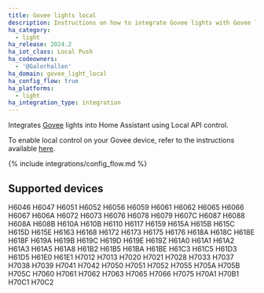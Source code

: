 ```yaml
---
title: Govee lights local
description: Instructions on how to integrate Govee lights with Govee local API
ha_category:
  - light
ha_release: 2024.2
ha_iot_class: Local Push
ha_codeowners:
  - '@Galorhallen'
ha_domain: govee_light_local
ha_config_flow: true
ha_platforms:
  - light
ha_integration_type: integration
---
```


Integrates [Govee](https://www.govee.com/) lights into Home Assistant using Local API control.

To enable local control on your Govee device, refer to the instructions available [here](https://app-h5.govee.com/user-manual/wlan-guide).

{% include integrations/config_flow.md %}

## Supported devices

H6046
H6047
H6051
H6052
H6056
H6059
H6061
H6062
H6065
H6066
H6067
H606A
H6072
H6073
H6076
H6078
H6079
H607C
H6087
H6088
H608A
H608B
H610A
H610B
H6110
H6117
H6159
H615A
H615B
H615C
H615D
H615E
H6163
H6168
H6172
H6173
H6175
H6176
H618A
H618C
H618E
H618F
H619A
H619B
H619C
H619D
H619E
H619Z
H61A0
H61A1
H61A2
H61A3
H61A5
H61A8
H61B2
H61B5
H61BA
H61BE
H61C3
H61C5
H61D3
H61D5
H61E0
H61E1
H7012
H7013
H7020
H7021
H7028
H7033
H7037
H7038
H7039
H7041
H7042
H7050
H7051
H7052
H7055
H705A
H705B
H705C
H7060
H7061
H7062
H7063
H7065
H7066
H7075
H70A1
H70B1
H70C1
H70C2